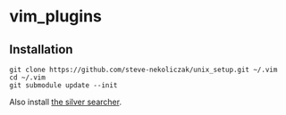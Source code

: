# vim_plugins

## Installation

```
git clone https://github.com/steve-nekoliczak/unix_setup.git ~/.vim
cd ~/.vim
git submodule update --init
```

Also install [the silver searcher](https://github.com/ggreer/the_silver_searcher).
